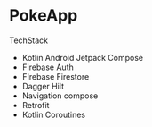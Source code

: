 # PokeApp

TechStack
- Kotlin Android Jetpack Compose
- Firebase Auth
- FIrebase Firestore
- Dagger Hilt
- Navigation compose
- Retrofit
- Kotlin Coroutines
